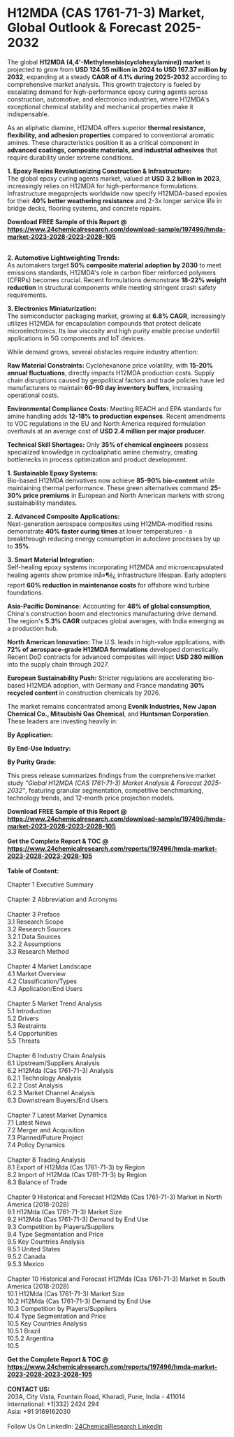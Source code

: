 <h1>H12MDA (CAS 1761-71-3) Market, Global Outlook &amp; Forecast 2025-2032</h1><p>The global <strong>H12MDA (4,4'-Methylenebis(cyclohexylamine)) market</strong> is projected to grow from <strong>USD 124.55 million in 2024 to USD 167.37 million by 2032</strong>, expanding at a steady <strong>CAGR of 4.1% during 2025-2032</strong> according to comprehensive market analysis. This growth trajectory is fueled by escalating demand for high-performance epoxy curing agents across construction, automotive, and electronics industries, where H12MDA's exceptional chemical stability and mechanical properties make it indispensable.</p><p>As an aliphatic diamine, H12MDA offers superior <strong>thermal resistance, flexibility, and adhesion properties</strong> compared to conventional aromatic amines. These characteristics position it as a critical component in <strong>advanced coatings, composite materials, and industrial adhesives</strong> that require durability under extreme conditions.</p><p><strong>1. Epoxy Resins Revolutionizing Construction &amp; Infrastructure:</strong><br>
The global epoxy curing agents market, valued at <strong>USD 3.2 billion in 2023</strong>, increasingly relies on H12MDA for high-performance formulations. Infrastructure megaprojects worldwide now specify H12MDA-based epoxies for their <strong>40% better weathering resistance</strong> and 2-3x longer service life in bridge decks, flooring systems, and concrete repairs.</p><div><b>Download FREE Sample of this Report @ 
            <a href="https://www.24chemicalresearch.com/download-sample/197496/hmda-market-2023-2028-2023-2028-105">
            https://www.24chemicalresearch.com/download-sample/197496/hmda-market-2023-2028-2023-2028-105</a></b></div><br><p><strong>2. Automotive Lightweighting Trends:</strong><br>
As automakers target <strong>50% composite material adoption by 2030</strong> to meet emissions standards, H12MDA's role in carbon fiber reinforced polymers (CFRPs) becomes crucial. Recent formulations demonstrate <strong>18-22% weight reduction</strong> in structural components while meeting stringent crash safety requirements.</p><p><strong>3. Electronics Miniaturization:</strong><br>
The semiconductor packaging market, growing at <strong>6.8% CAGR</strong>, increasingly utilizes H12MDA for encapsulation compounds that protect delicate microelectronics. Its low viscosity and high purity enable precise underfill applications in 5G components and IoT devices.</p><p>While demand grows, several obstacles require industry attention:</p><p><strong>Raw Material Constraints:</strong> Cyclohexanone price volatility, with <strong>15-20% annual fluctuations</strong>, directly impacts H12MDA production costs. Supply chain disruptions caused by geopolitical factors and trade policies have led manufacturers to maintain <strong>60-90 day inventory buffers</strong>, increasing operational costs.</p><p><strong>Environmental Compliance Costs:</strong> Meeting REACH and EPA standards for amine handling adds <strong>12-18% to production expenses</strong>. Recent amendments to VOC regulations in the EU and North America required formulation overhauls at an average cost of <strong>USD 2.4 million per major producer</strong>.</p><p><strong>Technical Skill Shortages:</strong> Only <strong>35% of chemical engineers</strong> possess specialized knowledge in cycloaliphatic amine chemistry, creating bottlenecks in process optimization and product development.</p><p><strong>1. Sustainable Epoxy Systems:</strong><br>
Bio-based H12MDA derivatives now achieve <strong>85-90% bio-content</strong> while maintaining thermal performance. These green alternatives command <strong>25-30% price premiums</strong> in European and North American markets with strong sustainability mandates.</p><p><strong>2. Advanced Composite Applications:</strong><br>
Next-generation aerospace composites using H12MDA-modified resins demonstrate <strong>40% faster curing times</strong> at lower temperatures - a breakthrough reducing energy consumption in autoclave processes by up to <strong>35%</strong>.</p><p><strong>3. Smart Material Integration:</strong><br>
Self-healing epoxy systems incorporating H12MDA and microencapsulated healing agents show promise inå»¶é¿ infrastructure lifespan. Early adopters report <strong>60% reduction in maintenance costs</strong> for offshore wind turbine foundations.</p><p><strong>Asia-Pacific Dominance:</strong> Accounting for <strong>48% of global consumption</strong>, China's construction boom and electronics manufacturing drive demand. The region's <strong>5.3% CAGR</strong> outpaces global averages, with India emerging as a production hub.</p><p><strong>North American Innovation:</strong> The U.S. leads in high-value applications, with <strong>72% of aerospace-grade H12MDA formulations</strong> developed domestically. Recent DoD contracts for advanced composites will inject <strong>USD 280 million</strong> into the supply chain through 2027.</p><p><strong>European Sustainability Push:</strong> Stricter regulations are accelerating bio-based H12MDA adoption, with Germany and France mandating <strong>30% recycled content</strong> in construction chemicals by 2026.</p><p>The market remains concentrated among <strong>Evonik Industries, New Japan Chemical Co., Mitsubishi Gas Chemical</strong>, and <strong>Huntsman Corporation</strong>. These leaders are investing heavily in:</p><p><strong>By Application:</strong></p><p><strong>By End-Use Industry:</strong></p><p><strong>By Purity Grade:</strong></p><p>This press release summarizes findings from the comprehensive market study <em>"Global H12MDA (CAS 1761-71-3) Market Analysis &amp; Forecast 2025-2032"</em>, featuring granular segmentation, competitive benchmarking, technology trends, and 12-month price projection models.</p><div><b>Download FREE Sample of this Report @ 
            <a href="https://www.24chemicalresearch.com/download-sample/197496/hmda-market-2023-2028-2023-2028-105">
            https://www.24chemicalresearch.com/download-sample/197496/hmda-market-2023-2028-2023-2028-105</a></b></div><br><div><b>Get the Complete Report & TOC @ 
            <a href="https://www.24chemicalresearch.com/reports/197496/hmda-market-2023-2028-2023-2028-105">
            https://www.24chemicalresearch.com/reports/197496/hmda-market-2023-2028-2023-2028-105</a></b></div><br>
            <b>Table of Content:</b><p>Chapter 1 Executive Summary<br />
<br />
Chapter 2 Abbreviation and Acronyms<br />
<br />
Chapter 3 Preface<br />
3.1 Research Scope<br />
3.2 Research Sources<br />
3.2.1 Data Sources<br />
3.2.2 Assumptions<br />
3.3 Research Method<br />
<br />
Chapter 4 Market Landscape<br />
4.1 Market Overview<br />
4.2 Classification/Types<br />
4.3 Application/End Users<br />
<br />
Chapter 5 Market Trend Analysis<br />
5.1 Introduction<br />
5.2 Drivers<br />
5.3 Restraints<br />
5.4 Opportunities<br />
5.5 Threats<br />
<br />
Chapter 6 Industry Chain Analysis<br />
6.1 Upstream/Suppliers Analysis<br />
6.2 H12Mda (Cas 1761-71-3) Analysis<br />
6.2.1 Technology Analysis<br />
6.2.2 Cost Analysis<br />
6.2.3 Market Channel Analysis<br />
6.3 Downstream Buyers/End Users<br />
<br />
Chapter 7 Latest Market Dynamics<br />
7.1 Latest News<br />
7.2 Merger and Acquisition<br />
7.3 Planned/Future Project<br />
7.4 Policy Dynamics<br />
<br />
Chapter 8 Trading Analysis<br />
8.1 Export of H12Mda (Cas 1761-71-3) by Region<br />
8.2 Import of H12Mda (Cas 1761-71-3) by Region<br />
8.3 Balance of Trade<br />
<br />
Chapter 9 Historical and Forecast H12Mda (Cas 1761-71-3) Market in North America (2018-2028)<br />
9.1 H12Mda (Cas 1761-71-3) Market Size<br />
9.2 H12Mda (Cas 1761-71-3) Demand by End Use<br />
9.3 Competition by Players/Suppliers<br />
9.4 Type Segmentation and Price<br />
9.5 Key Countries Analysis<br />
9.5.1 United States<br />
9.5.2 Canada<br />
9.5.3 Mexico<br />
<br />
Chapter 10 Historical and Forecast H12Mda (Cas 1761-71-3) Market in South America (2018-2028)<br />
10.1 H12Mda (Cas 1761-71-3) Market Size<br />
10.2 H12Mda (Cas 1761-71-3) Demand by End Use<br />
10.3 Competition by Players/Suppliers<br />
10.4 Type Segmentation and Price<br />
10.5 Key Countries Analysis<br />
10.5.1 Brazil<br />
10.5.2 Argentina<br />
10.5</p><div><b>Get the Complete Report & TOC @ 
            <a href="https://www.24chemicalresearch.com/reports/197496/hmda-market-2023-2028-2023-2028-105">
            https://www.24chemicalresearch.com/reports/197496/hmda-market-2023-2028-2023-2028-105</a></b></div><br><b>CONTACT US:</b><br>
            203A, City Vista, Fountain Road, Kharadi, Pune, India - 411014<br>
            International: +1(332) 2424 294<br>
            Asia: +91 9169162030 <br><br>
            Follow Us On LinkedIn: <a href="https://www.linkedin.com/company/24chemicalresearch/">24ChemicalResearch LinkedIn</a>